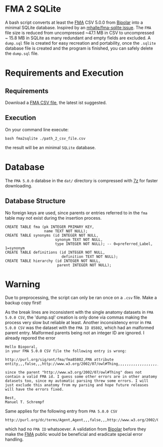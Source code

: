 # FMA 2 SQLite
A bash script converts at least the [FMA](http://si.washington.edu/projects/fma) CSV 5.0.0 from [Bipolar](http://bioportal.bioontology.org/ontologies/FMA) into a minimal SQLite database. Inspired by an [mhalle/fma-sqlite issue](https://github.com/mhalle/fma-sqlite/issues/2). The `FMA` file size is reduced from uncompressed ~47.1 MB in CSV to uncompressed ~ 15.8 MB in SQLite as many redundant and empty fields are excluded. A `dump.sql` file is created for easy recreation and portability, once the `.sqlite` database file is created and the program is finished, you can safely delete the `dump.sql` file.

# Requirements and Execution

## Requirements
Download a [FMA CSV file](http://bioportal.bioontology.org/ontologies/FMA), the latest ist suggested.

## Execution
On your command line execute:

```
bash fma2sqlite ./path_2_csv_file.csv
```
the result will be an minimal `SQLite` database.

# Database
The `FMA 5.0.0` databse in the `dat/` directory is compressed with [7z](https://www.7-zip.org) for faster downloading.

## Database Structure
No foreign keys are used, since parents or entries referred to in the `fma` table may not exist during the insertion process.
```
CREATE TABLE fma (pk INTEGER PRIMARY KEY,
                  name TEXT NOT NULL);
CREATE TABLE synonyms (id INTEGER NOT NULL,
                       synonym TEXT NOT NULL,
                       type INTEGER NOT NULL); -- 0=preferred_Label, 1=synonym
CREATE TABLE definitions (id INTEGER NOT NULL,
                          definition TEXT NOT NULL);
CREATE TABLE hierarchy (id INTEGER NOT NULL,
                        parent INTEGER NOT NULL);
```

# Warning
Due to preprocessing, the script can only be ran once on a `.csv` file. Make a backup copy first!

As the break lines are inconsistent with the single anatomy datasets in `FMA 5.0.0 CSV`, the 'dump.sql' creation is only done via commas making the process very slow but reliable at least. Another inconsistency error in `FMA 5.0.0 CSV` was the dataset with the `FMA ID 85802`, which had an malformed parent entry. Malformed parents being not an integer ID are ignored. I already repored the error
```
Hello Bioporal,
in your FMA 5.0.0 CSV file the following entry is wrong:

http://purl.org/sig/ont/fma/fma85802,FMA attribute entity,,,false,,,http://www.w3.org/2002/07/owl#Thing,,,,,,,,,,,,,,,,,,,,,,,,,,,,,,,,,,,,,,,,,,,,,,,,,,,,,,,,,,,,,,,,,,,,,,85802,,,,,,,,,,,,,,,,,,,,,,,,fma:fma85802,,,,,,,,,,,,,,,,,,,,,,,,,,,,,,,,,,,,,,,,,,,,,,,,,,,,,,,,,,,,,,,,,,,,,,,,,,,,,,,,,,,,,,,,,,,,,,,,,,,,,,,,,,,,,,,,,,,,,,,,,,,

since the parent "http://www.w3.org/2002/07/owl#Thing" does not contain a valid FMA id. I guess some other errors are in other anatomy datasets too, since my automatic parsing threw some errors. I will just exclude this anatomy from my parsing and hope future releases will have the errors fixed.

Best,
Manuel T. Schrempf
```
Same applies for the following entry from `FMA 5.0.0 CSV`
```
http://purl.org/dc/terms/Agent,Agent,,,false,,,http://www.w3.org/2002/07/owl#Thing,,,,,,,,,,,,,,,,,,,,,,,,,,,,,,,,,,,,,,,,,,,,,,,,,,,,,,,,,,,,,,,,,,,,,,,,,,,,,,,,,,,,,,,,,,,,,,,,,,,,,,,,,,,,,,,,,,,,,,,,,,,,,,,,,,,,,,,,,,,,,,,,,,,,,,,,,,,,,,,,,,,,,,,,,,,,,,,,,,,,,,,,,,,,,,,,,,,,,,,,,,,,,,,,,,,,,,,,,
```
which had no `FMA ID` whatsoever. A validation from [Bipolar](http://bioportal.bioontology.org/ontologies/FMA) before they make the [FMA](http://si.washington.edu/projects/fma) public would be beneficial and eradicate special error handling.
